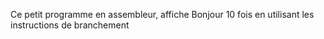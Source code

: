 Ce petit programme en assembleur, affiche Bonjour 10 fois en utilisant les instructions de branchement 
